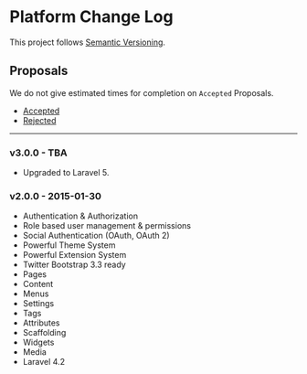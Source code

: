 # Platform Change Log

This project follows [Semantic Versioning](CONTRIBUTING.md).

## Proposals

We do not give estimated times for completion on `Accepted` Proposals.

- [Accepted](https://github.com/cartalyst/platform/labels/Accepted)
- [Rejected](https://github.com/cartalyst/platform/labels/Rejected)

---

### v3.0.0 - TBA

- Upgraded to Laravel 5.

### v2.0.0 - 2015-01-30

- Authentication & Authorization
- Role based user management & permissions
- Social Authentication (OAuth, OAuth 2)
- Powerful Theme System
- Powerful Extension System
- Twitter Bootstrap 3.3 ready
- Pages
- Content
- Menus
- Settings
- Tags
- Attributes
- Scaffolding
- Widgets
- Media
- Laravel 4.2
